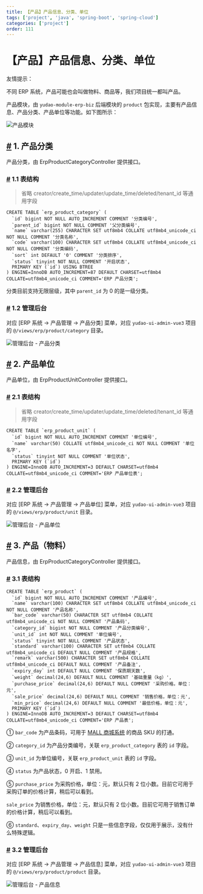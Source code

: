 ```yaml
---
title: 【产品】产品信息、分类、单位
tags: ['project', 'java', 'spring-boot', 'spring-cloud']
categories: ['project']
order: 111
---
```

# 【产品】产品信息、分类、单位

友情提示：

 不同 ERP 系统，产品可能也会叫做物料、商品等，我们项目统一都叫产品。

 产品模块，由 `yudao-module-erp-biz` 后端模块的 `product` 包实现，主要有产品信息、产品分类、产品单位等功能。如下图所示：

 ![产品模块](https://cloud.iocoder.cn/img/ERP%E6%89%8B%E5%86%8C/%E4%BA%A7%E5%93%81%E6%A8%A1%E5%9D%97/%E8%A1%A8%E5%85%B3%E7%B3%BB.png)

 ## [#](#_1-产品分类) 1. 产品分类

 产品分类，由 ErpProductCategoryController 提供接口。

 ### [#](#_1-1-表结构) 1.1 表结构

 
> 省略 creator/create\_time/updater/update\_time/deleted/tenant\_id 等通用字段

 
```
CREATE TABLE `erp_product_category` (
  `id` bigint NOT NULL AUTO_INCREMENT COMMENT '分类编号',
  `parent_id` bigint NOT NULL COMMENT '父分类编号',
  `name` varchar(255) CHARACTER SET utf8mb4 COLLATE utf8mb4_unicode_ci NOT NULL COMMENT '分类名称',
  `code` varchar(100) CHARACTER SET utf8mb4 COLLATE utf8mb4_unicode_ci NOT NULL COMMENT '分类编码',
  `sort` int DEFAULT '0' COMMENT '分类排序',
  `status` tinyint NOT NULL COMMENT '开启状态',
  PRIMARY KEY (`id`) USING BTREE
) ENGINE=InnoDB AUTO_INCREMENT=87 DEFAULT CHARSET=utf8mb4 COLLATE=utf8mb4_unicode_ci COMMENT='ERP 产品分类';

```
分类目前支持无限层级，其中 `parent_id` 为 0 的是一级分类。

 ### [#](#_1-2-管理后台) 1.2 管理后台

 对应 [ERP 系统 -> 产品管理 -> 产品分类] 菜单，对应 `yudao-ui-admin-vue3` 项目的 `@/views/erp/product/category` 目录。

 ![管理后台 - 产品分类](https://cloud.iocoder.cn/img/ERP%E6%89%8B%E5%86%8C/%E4%BA%A7%E5%93%81%E6%A8%A1%E5%9D%97/%E4%BA%A7%E5%93%81%E5%88%86%E7%B1%BB.png)

 ## [#](#_2-产品单位) 2. 产品单位

 产品单位，由 ErpProductUnitController 提供接口。

 ### [#](#_2-1-表结构) 2.1 表结构

 
> 省略 creator/create\_time/updater/update\_time/deleted/tenant\_id 等通用字段

 
```
CREATE TABLE `erp_product_unit` (
  `id` bigint NOT NULL AUTO_INCREMENT COMMENT '单位编号',
  `name` varchar(50) COLLATE utf8mb4_unicode_ci NOT NULL COMMENT '单位名字',
  `status` tinyint NOT NULL COMMENT '单位状态',
  PRIMARY KEY (`id`)
) ENGINE=InnoDB AUTO_INCREMENT=3 DEFAULT CHARSET=utf8mb4 COLLATE=utf8mb4_unicode_ci COMMENT='ERP 产品单位表';

```
### [#](#_2-2-管理后台) 2.2 管理后台

 对应 [ERP 系统 -> 产品管理 -> 产品单位] 菜单，对应 `yudao-ui-admin-vue3` 项目的 `@/views/erp/product/unit` 目录。

 ![管理后台 - 产品单位](https://cloud.iocoder.cn/img/ERP%E6%89%8B%E5%86%8C/%E4%BA%A7%E5%93%81%E6%A8%A1%E5%9D%97/%E4%BA%A7%E5%93%81%E5%8D%95%E4%BD%8D.png)

 ## [#](#_3-产品-物料) 3. 产品（物料）

 产品信息，由 ErpProductCategoryController 提供接口。

 ### [#](#_3-1-表结构) 3.1 表结构

 
```
CREATE TABLE `erp_product` (
  `id` bigint NOT NULL AUTO_INCREMENT COMMENT '产品编号',
  `name` varchar(100) CHARACTER SET utf8mb4 COLLATE utf8mb4_unicode_ci NOT NULL COMMENT '产品名称',
  `bar_code` varchar(50) CHARACTER SET utf8mb4 COLLATE utf8mb4_unicode_ci NOT NULL COMMENT '产品条码',
  `category_id` bigint NOT NULL COMMENT '产品分类编号',
  `unit_id` int NOT NULL COMMENT '单位编号',
  `status` tinyint NOT NULL COMMENT '产品状态',
  `standard` varchar(100) CHARACTER SET utf8mb4 COLLATE utf8mb4_unicode_ci DEFAULT NULL COMMENT '产品规格',
  `remark` varchar(500) CHARACTER SET utf8mb4 COLLATE utf8mb4_unicode_ci DEFAULT NULL COMMENT '产品备注',
  `expiry_day` int DEFAULT NULL COMMENT '保质期天数',
  `weight` decimal(24,6) DEFAULT NULL COMMENT '基础重量（kg）',
  `purchase_price` decimal(24,6) DEFAULT NULL COMMENT '采购价格，单位：元',
  `sale_price` decimal(24,6) DEFAULT NULL COMMENT '销售价格，单位：元',
  `min_price` decimal(24,6) DEFAULT NULL COMMENT '最低价格，单位：元',
  PRIMARY KEY (`id`)
) ENGINE=InnoDB AUTO_INCREMENT=3 DEFAULT CHARSET=utf8mb4 COLLATE=utf8mb4_unicode_ci COMMENT='ERP 产品表';

```
① `bar_code` 为产品条码，可用于 [MALL 商城系统](/mall-preview) 的商品 SKU 的打通。

 ② `category_id` 为产品分类编号，关联 `erp_product_category` 表的 `id` 字段。

 ③ `unit_id` 为单位编号，关联 `erp_product_unit` 表的 `id` 字段。

 ④ `status` 为产品状态，0 开启、1 禁用。

 ⑤ `purchase_price` 为采购价格，单位：元，默认只有 2 位小数。目前它可用于采购订单的价格计算，稍后可以看到。

 `sale_price` 为销售价格，单位：元，默认只有 2 位小数。目前它可用于销售订单的价格计算，稍后可以看到。

 ⑥ `standard`、`expiry_day`、`weight` 只是一些信息字段，仅仅用于展示，没有什么特殊逻辑。

 ### [#](#_3-2-管理后台) 3.2 管理后台

 对应 [ERP 系统 -> 产品管理 -> 产品信息] 菜单，对应 `yudao-ui-admin-vue3` 项目的 `@/views/erp/product/product` 目录。

 ![管理后台 - 产品信息](https://cloud.iocoder.cn/img/ERP%E6%89%8B%E5%86%8C/%E4%BA%A7%E5%93%81%E6%A8%A1%E5%9D%97/%E4%BA%A7%E5%93%81%E4%BF%A1%E6%81%AF.png)

